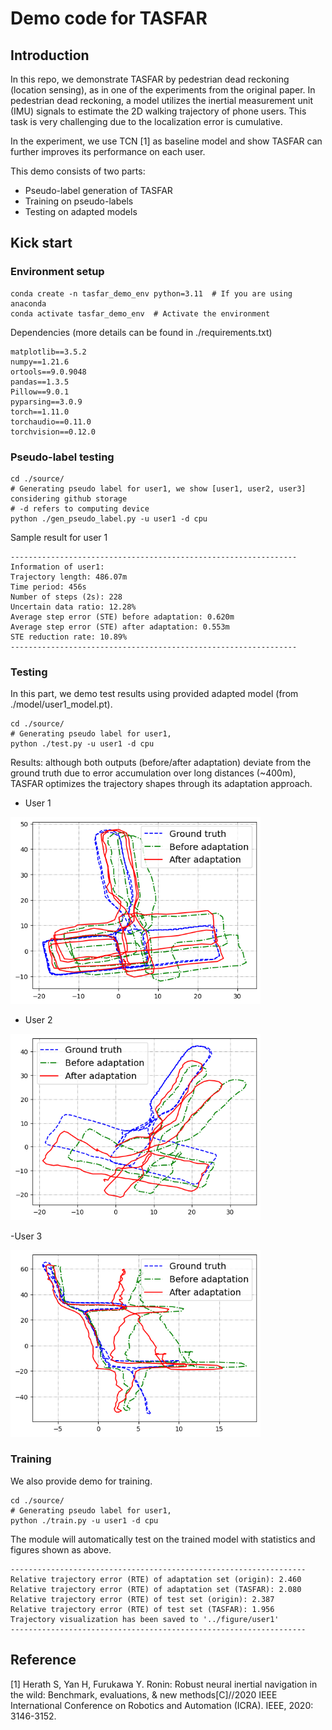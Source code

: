# Demo code for TASFAR
## Introduction 
In this repo, we demonstrate TASFAR by pedestrian dead reckoning (location sensing), as in one of the experiments from the original paper. In pedestrian dead reckoning, a model utilizes the inertial measurement unit (IMU) signals to estimate the 2D walking trajectory of phone users. This task is very challenging due to the localization error is cumulative.

In the experiment, we use TCN [1] as baseline model and show TASFAR can further improves its performance on each user.

This demo consists of two parts:
- Pseudo-label generation of TASFAR
- Training on pseudo-labels
- Testing on adapted models

## Kick start
### Environment setup
```
conda create -n tasfar_demo_env python=3.11  # If you are using anaconda 
conda activate tasfar_demo_env  # Activate the environment
```
Dependencies (more details can be found in ./requirements.txt)
```
matplotlib==3.5.2
numpy==1.21.6
ortools==9.0.9048
pandas==1.3.5
Pillow==9.0.1
pyparsing==3.0.9
torch==1.11.0
torchaudio==0.11.0
torchvision==0.12.0
```
### Pseudo-label testing
```
cd ./source/
# Generating pseudo label for user1, we show [user1, user2, user3] considering github storage
# -d refers to computing device
python ./gen_pseudo_label.py -u user1 -d cpu  
```
Sample result for user 1
```
----------------------------------------------------------------
Information of user1:
Trajectory length: 486.07m
Time period: 456s
Number of steps (2s): 228
Uncertain data ratio: 12.28%
Average step error (STE) before adaptation: 0.620m
Average step error (STE) after adaptation: 0.553m
STE reduction rate: 10.89%
----------------------------------------------------------------
```

### Testing 
In this part, we demo test results using provided adapted model (from ./model/user1_model.pt).
```
cd ./source/
# Generating pseudo label for user1, 
python ./test.py -u user1 -d cpu  
```
Results: although both outputs (before/after adaptation) deviate from the ground truth due to error accumulation over long distances (~400m), TASFAR optimizes the trajectory shapes through its adaptation approach.
- User 1

<img src="https://github.com/Siriusize/TASFAR_demo/blob/main/figure/user1.png" alt="user1" width="400"/>

- User 2

<img src="https://github.com/Siriusize/TASFAR_demo/blob/main/figure/user2.png" alt="user2" width="400"/>

-User 3

<img src="https://github.com/Siriusize/TASFAR_demo/blob/main/figure/user3.png" alt="user3" width="400"/>

### Training 
We also provide demo for training. 
```
cd ./source/
# Generating pseudo label for user1, 
python ./train.py -u user1 -d cpu 
```
The module will automatically test on the trained model with statistics and figures shown as above.
```
------------------------------------------------------------------
Relative trajectory error (RTE) of adaptation set (origin): 2.460
Relative trajectory error (RTE) of adaptation set (TASFAR): 2.080
Relative trajectory error (RTE) of test set (origin): 2.387
Relative trajectory error (RTE) of test set (TASFAR): 1.956
Trajectory visualization has been saved to '../figure/user1'
------------------------------------------------------------------
```


## Reference
[1] Herath S, Yan H, Furukawa Y. Ronin: Robust neural inertial navigation in the wild: Benchmark, evaluations, & new methods[C]//2020 IEEE International Conference on Robotics and Automation (ICRA). IEEE, 2020: 3146-3152.